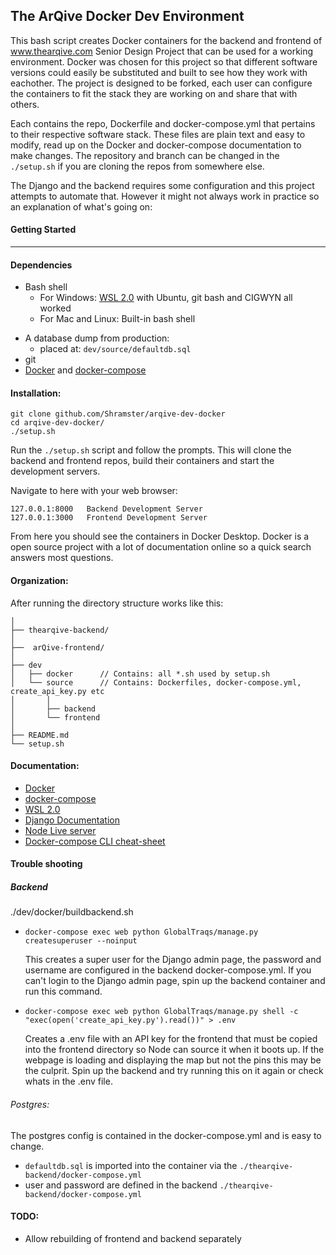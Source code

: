 ## The ArQive Docker Dev Environment


This bash script creates Docker containers for the backend and frontend of www.thearqive.com Senior Design Project that can be used for a working environment.  Docker was chosen for this project so that different software versions could easily be substituted and built to see how they work with eachother.  The project is designed to be forked, each user can configure the containers to fit the stack they are working on and share that with others. 


Each contains the repo, Dockerfile and docker-compose.yml that pertains to their respective software stack.  These files are plain text and easy to modify, read up on the Docker and docker-compose documentation to make changes.  The repository and branch can be changed in the `./setup.sh` if you are cloning the repos from somewhere else.

The Django and the backend requires some configuration and this project attempts to automate that. However it might not always work in practice so an explanation of what's going on: 


#### Getting Started
---
#### Dependencies
* Bash shell
    - For Windows: <a href="https://learn.microsoft.com/en-us/windows/wsl/install">WSL 2.0</a> with Ubuntu, git bash and CIGWYN all worked
    - For Mac and Linux: Built-in bash shell
- A database dump from production: 
    - placed at: `dev/source/defaultdb.sql`
- git
- <a href="https://docs.docker.com/get-docker/">Docker</a> and <a href="https://docs.docker.com/compose/install/">docker-compose</a>

#### Installation:

    git clone github.com/Shramster/arqive-dev-docker
    cd arqive-dev-docker/
    ./setup.sh

Run the `./setup.sh` script and follow the prompts. This will clone the backend and frontend repos, build their containers and start the development servers.

Navigate to here with your web browser:

    127.0.0.1:8000   Backend Development Server
    127.0.0.1:3000   Frontend Development Server 


From here you should see the containers in Docker Desktop. Docker is a open source project with a lot of documentation online so a quick search answers most questions.

#### Organization:
After running the directory structure works like this:

    │    
    ├── thearqive-backend/		   
    │    
    ├──  arQive-frontend/		   
    │    
    ├── dev
    │   ├── docker		// Contains: all *.sh used by setup.sh
    │   └── source		// Contains: Dockerfiles, docker-compose.yml, create_api_key.py etc
    │       │		 
    │       ├── backend
    │       └── frontend
    │    
    ├── README.md
    └── setup.sh


#### Documentation:

* <a href="https://docs.docker.com/reference/">Docker</a>
* <a href="https://docs.docker.com/compose/">docker-compose</a>
* <a href="https://learn.microsoft.com/en-us/windows/wsl/">WSL 2.0</a>
* <a href="https://docs.djangoproject.com/en/4.1/">Django Documentation</a>
* <a href="https://nodejs.org/en/docs/">Node Live server</a>
* <a href="https://devhints.io/docker-compose">Docker-compose CLI cheat-sheet</a>

#### Trouble shooting
##### Backend

./dev/docker/buildbackend.sh
* `docker-compose exec web python GlobalTraqs/manage.py createsuperuser --noinput`

    This creates a super user for the Django admin page, the password and username are configured in the backend docker-compose.yml. If you can't login to the Django admin page, spin up the backend container and run this command.
* `docker-compose exec web python GlobalTraqs/manage.py shell -c "exec(open('create_api_key.py').read())" > .env`

    Creates a .env file with an API key for the frontend that must be copied into the frontend directory so Node can source it when it boots up.  If the webpage is loading and displaying the map but not the pins this may be the culprit. Spin up the backend and try running this on it again or check whats in the .env file.
###### Postgres:

The postgres config is contained in the docker-compose.yml and is easy to change.
* `defaultdb.sql` is imported into the container via the `./thearqive-backend/docker-compose.yml`
* user and password are defined in the backend `./thearqive-backend/docker-compose.yml`


#### TODO:

* Allow rebuilding of frontend and backend separately
